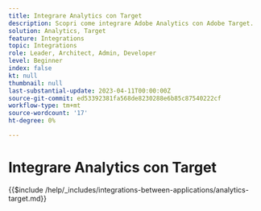 ```yaml
---
title: Integrare Analytics con Target
description: Scopri come integrare Adobe Analytics con Adobe Target.
solution: Analytics, Target
feature: Integrations
topic: Integrations
role: Leader, Architect, Admin, Developer
level: Beginner
index: false
kt: null
thumbnail: null
last-substantial-update: 2023-04-11T00:00:00Z
source-git-commit: ed53392381fa568de8230288e6b85c87540222cf
workflow-type: tm+mt
source-wordcount: '17'
ht-degree: 0%

---
```



# Integrare Analytics con Target

{{$include /help/_includes/integrations-between-applications/analytics-target.md}}
